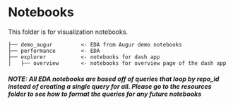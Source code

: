 # Notebooks 

This folder is for visualization notebooks. 

    ├── demo_augur         <- EDA from Augur demo notebooks
    ├── performance        <- EDA 
    ├── explorer           <- notebooks for dash app
    │   ├── overview       <- notebooks for overview page of the dash app
    
##### NOTE: All EDA notebooks are based off of queries that loop by repo_id instead of creating a single query for all. Please go to the resources folder to see how to format the queries for any future notebooks    
